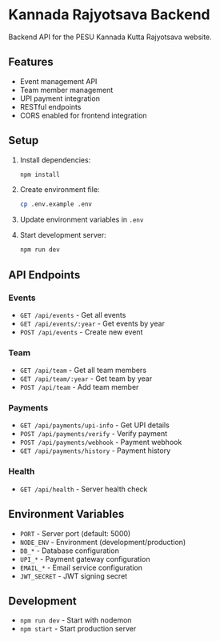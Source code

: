 # Kannada Rajyotsava Backend

Backend API for the PESU Kannada Kutta Rajyotsava website.

## Features

- Event management API
- Team member management
- UPI payment integration
- RESTful endpoints
- CORS enabled for frontend integration

## Setup

1. Install dependencies:
   ```bash
   npm install
   ```

2. Create environment file:
   ```bash
   cp .env.example .env
   ```

3. Update environment variables in `.env`

4. Start development server:
   ```bash
   npm run dev
   ```

## API Endpoints

### Events
- `GET /api/events` - Get all events
- `GET /api/events/:year` - Get events by year
- `POST /api/events` - Create new event

### Team
- `GET /api/team` - Get all team members
- `GET /api/team/:year` - Get team by year
- `POST /api/team` - Add team member

### Payments
- `GET /api/payments/upi-info` - Get UPI details
- `POST /api/payments/verify` - Verify payment
- `POST /api/payments/webhook` - Payment webhook
- `GET /api/payments/history` - Payment history

### Health
- `GET /api/health` - Server health check

## Environment Variables

- `PORT` - Server port (default: 5000)
- `NODE_ENV` - Environment (development/production)
- `DB_*` - Database configuration
- `UPI_*` - Payment gateway configuration
- `EMAIL_*` - Email service configuration
- `JWT_SECRET` - JWT signing secret

## Development

- `npm run dev` - Start with nodemon
- `npm start` - Start production server